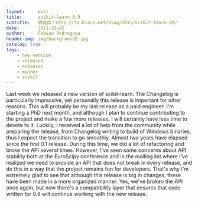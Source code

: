 ```yaml
---
layout:     post
title:      scikit-learn 0.9
subtitle:   转载自：http://fa.bianp.net/blog/2011/scikit-learn-09/
date:       2011-10-02
author:     Fabian Pedregosa
header-img: img/background2.jpg
catalog: true
tags:
    - new version
    - released
    - releases
    - manner
    - scikit
---
```


Last week we released a new version of scikit-learn. The Changelog is
particularly impressive, yet personally this release is important for
other reasons. This will probably be my last release as a paid engineer.
I'm starting a PhD next month, and although I plan to continue
contributing to the project and make a few more releases, I will
certainly have less time to devote to it. Luckily, I received a lot of
help from the community while preparing the release, from Changelog
writing to build of Windows binaries, thus I expect the transition to go
smoothly. Almost two years have elapsed since the first 0.1 release.
During this time, we did a lot of refactoring and broke the API several
times. However, I've seen some concerns about API stability both at the
EuroScipy conference and in the mailing list where I’ve realized we need
to provide an API that does not break in every release, and do this in a
way that the project remains fun for developers. That's why I'm
extremely glad to see that although this release is big in changes,
these have been made in a more organized manner. Yes, we've broken the
API once again, but now there's a compatibility layer that ensures that
code written for 0.8 will continue working with the new release.

